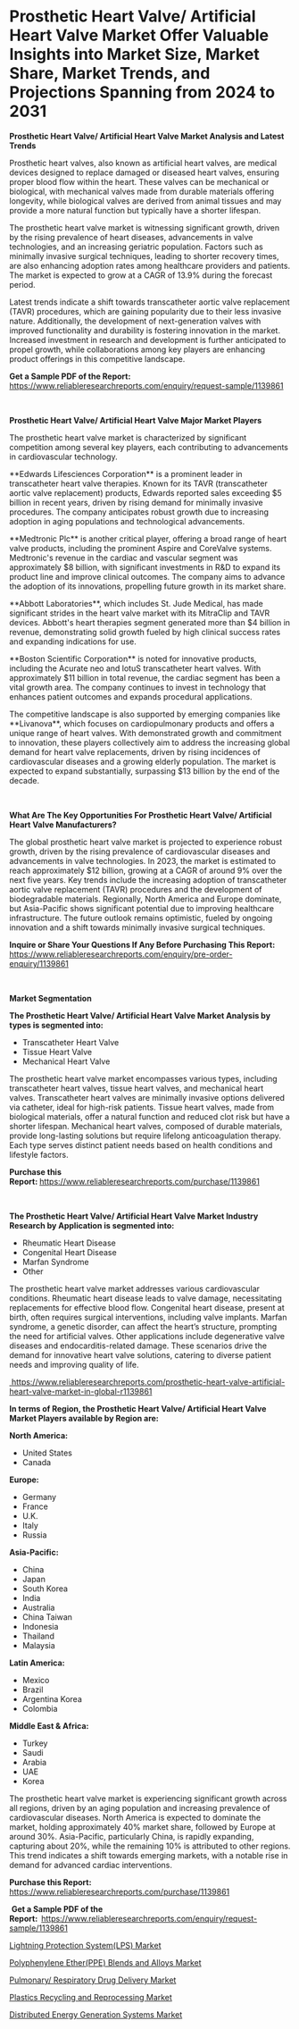 <p><h1>Prosthetic Heart Valve/ Artificial Heart Valve Market Offer Valuable Insights into Market Size, Market Share, Market Trends, and Projections Spanning from 2024 to 2031</h1></p><p><strong>Prosthetic Heart Valve/ Artificial Heart Valve Market Analysis and Latest Trends</strong></p>
<p><p>Prosthetic heart valves, also known as artificial heart valves, are medical devices designed to replace damaged or diseased heart valves, ensuring proper blood flow within the heart. These valves can be mechanical or biological, with mechanical valves made from durable materials offering longevity, while biological valves are derived from animal tissues and may provide a more natural function but typically have a shorter lifespan.</p><p>The prosthetic heart valve market is witnessing significant growth, driven by the rising prevalence of heart diseases, advancements in valve technologies, and an increasing geriatric population. Factors such as minimally invasive surgical techniques, leading to shorter recovery times, are also enhancing adoption rates among healthcare providers and patients. The market is expected to grow at a CAGR of 13.9% during the forecast period.</p><p>Latest trends indicate a shift towards transcatheter aortic valve replacement (TAVR) procedures, which are gaining popularity due to their less invasive nature. Additionally, the development of next-generation valves with improved functionality and durability is fostering innovation in the market. Increased investment in research and development is further anticipated to propel growth, while collaborations among key players are enhancing product offerings in this competitive landscape.</p></p>
<p><strong>Get a Sample PDF of the Report:&nbsp;</strong> <a href="https://www.reliableresearchreports.com/enquiry/request-sample/1139861?utm_campaign=10&utm_medium=2&utm_source=Github&utm_content=ia&utm_term=28122024&utm_id=prosthetic-heart-valve-artificial-heart-valve">https://www.reliableresearchreports.com/enquiry/request-sample/1139861</a></p>
<p>&nbsp;</p>
<p><strong>Prosthetic Heart Valve/ Artificial Heart Valve Major Market Players</strong></p>
<p><p>The prosthetic heart valve market is characterized by significant competition among several key players, each contributing to advancements in cardiovascular technology. </p><p>**Edwards Lifesciences Corporation** is a prominent leader in transcatheter heart valve therapies. Known for its TAVR (transcatheter aortic valve replacement) products, Edwards reported sales exceeding $5 billion in recent years, driven by rising demand for minimally invasive procedures. The company anticipates robust growth due to increasing adoption in aging populations and technological advancements.</p><p>**Medtronic Plc** is another critical player, offering a broad range of heart valve products, including the prominent Aspire and CoreValve systems. Medtronic's revenue in the cardiac and vascular segment was approximately $8 billion, with significant investments in R&D to expand its product line and improve clinical outcomes. The company aims to advance the adoption of its innovations, propelling future growth in its market share.</p><p>**Abbott Laboratories**, which includes St. Jude Medical, has made significant strides in the heart valve market with its MitraClip and TAVR devices. Abbott's heart therapies segment generated more than $4 billion in revenue, demonstrating solid growth fueled by high clinical success rates and expanding indications for use.</p><p>**Boston Scientific Corporation** is noted for innovative products, including the Acurate neo and lotuS transcatheter heart valves. With approximately $11 billion in total revenue, the cardiac segment has been a vital growth area. The company continues to invest in technology that enhances patient outcomes and expands procedural applications.</p><p>The competitive landscape is also supported by emerging companies like **Livanova**, which focuses on cardiopulmonary products and offers a unique range of heart valves. With demonstrated growth and commitment to innovation, these players collectively aim to address the increasing global demand for heart valve replacements, driven by rising incidences of cardiovascular diseases and a growing elderly population. The market is expected to expand substantially, surpassing $13 billion by the end of the decade.</p></p>
<p>&nbsp;</p>
<p><strong>What Are The Key Opportunities For Prosthetic Heart Valve/ Artificial Heart Valve Manufacturers?</strong></p>
<p><p>The global prosthetic heart valve market is projected to experience robust growth, driven by the rising prevalence of cardiovascular diseases and advancements in valve technologies. In 2023, the market is estimated to reach approximately $12 billion, growing at a CAGR of around 9% over the next five years. Key trends include the increasing adoption of transcatheter aortic valve replacement (TAVR) procedures and the development of biodegradable materials. Regionally, North America and Europe dominate, but Asia-Pacific shows significant potential due to improving healthcare infrastructure. The future outlook remains optimistic, fueled by ongoing innovation and a shift towards minimally invasive surgical techniques.</p></p>
<p><strong>Inquire or Share Your Questions If Any Before Purchasing This Report:</strong> <a href="https://www.reliableresearchreports.com/enquiry/pre-order-enquiry/1139861?utm_campaign=10&utm_medium=2&utm_source=Github&utm_content=ia&utm_term=28122024&utm_id=prosthetic-heart-valve-artificial-heart-valve">https://www.reliableresearchreports.com/enquiry/pre-order-enquiry/1139861</a></p>
<p>&nbsp;</p>
<p><strong>Market Segmentation</strong></p>
<p><strong>The Prosthetic Heart Valve/ Artificial Heart Valve Market Analysis by types is segmented into:</strong></p>
<p><ul><li>Transcatheter Heart Valve</li><li>Tissue Heart Valve</li><li>Mechanical Heart Valve</li></ul></p>
<p><p>The prosthetic heart valve market encompasses various types, including transcatheter heart valves, tissue heart valves, and mechanical heart valves. Transcatheter heart valves are minimally invasive options delivered via catheter, ideal for high-risk patients. Tissue heart valves, made from biological materials, offer a natural function and reduced clot risk but have a shorter lifespan. Mechanical heart valves, composed of durable materials, provide long-lasting solutions but require lifelong anticoagulation therapy. Each type serves distinct patient needs based on health conditions and lifestyle factors.</p></p>
<p><strong>Purchase this Report:&nbsp;</strong><a href="https://www.reliableresearchreports.com/purchase/1139861?utm_campaign=10&utm_medium=2&utm_source=Github&utm_content=ia&utm_term=28122024&utm_id=prosthetic-heart-valve-artificial-heart-valve">https://www.reliableresearchreports.com/purchase/1139861</a></p>
<p>&nbsp;</p>
<p><strong>The Prosthetic Heart Valve/ Artificial Heart Valve Market Industry Research by Application is segmented into:</strong></p>
<p><ul><li>Rheumatic Heart Disease</li><li>Congenital Heart Disease</li><li>Marfan Syndrome</li><li>Other</li></ul></p>
<p><p>The prosthetic heart valve market addresses various cardiovascular conditions. Rheumatic heart disease leads to valve damage, necessitating replacements for effective blood flow. Congenital heart disease, present at birth, often requires surgical interventions, including valve implants. Marfan syndrome, a genetic disorder, can affect the heart’s structure, prompting the need for artificial valves. Other applications include degenerative valve diseases and endocarditis-related damage. These scenarios drive the demand for innovative heart valve solutions, catering to diverse patient needs and improving quality of life.</p></p>
<p><a href="https://www.reliableresearchreports.com/prosthetic-heart-valve-artificial-heart-valve-market-in-global-r1139861?utm_campaign=10&utm_medium=2&utm_source=Github&utm_content=ia&utm_term=28122024&utm_id=prosthetic-heart-valve-artificial-heart-valve">&nbsp;https://www.reliableresearchreports.com/prosthetic-heart-valve-artificial-heart-valve-market-in-global-r1139861</a></p>
<p><strong>In terms of Region, the Prosthetic Heart Valve/ Artificial Heart Valve Market Players available by Region are:</strong></p>
<p>
    <p> <strong> North America: </strong>
        <ul>
            <li>United States</li>
            <li>Canada</li>
        </ul>
        </p> 
    <p> <strong> Europe: </strong>
        <ul>
            <li>Germany</li>
            <li>France</li>
            <li>U.K.</li>
            <li>Italy</li>
            <li>Russia</li>
        </ul>
        </p> 
    <p> <strong> Asia-Pacific: </strong>
        <ul>
            <li>China</li>
            <li>Japan</li>
            <li>South Korea</li>
            <li>India</li>
            <li>Australia</li>
            <li>China Taiwan</li>
            <li>Indonesia</li>
            <li>Thailand</li>
            <li>Malaysia</li>
        </ul>
        </p> 
    <p> <strong> Latin America: </strong>
        <ul>
            <li>Mexico</li>
            <li>Brazil</li>
            <li>Argentina Korea</li>
            <li>Colombia</li>
        </ul>
        </p> 
    <p> <strong> Middle East & Africa: </strong>
        <ul>
            <li>Turkey</li>
            <li>Saudi</li>
            <li>Arabia</li>
            <li>UAE</li>
            <li>Korea</li>
        </ul>
    </p>
    </p>
<p><p>The prosthetic heart valve market is experiencing significant growth across all regions, driven by an aging population and increasing prevalence of cardiovascular diseases. North America is expected to dominate the market, holding approximately 40% market share, followed by Europe at around 30%. Asia-Pacific, particularly China, is rapidly expanding, capturing about 20%, while the remaining 10% is attributed to other regions. This trend indicates a shift towards emerging markets, with a notable rise in demand for advanced cardiac interventions.</p></p>
<p><strong>Purchase this Report: </strong><a href="https://www.reliableresearchreports.com/purchase/1139861?utm_campaign=10&utm_medium=2&utm_source=Github&utm_content=ia&utm_term=28122024&utm_id=prosthetic-heart-valve-artificial-heart-valve">https://www.reliableresearchreports.com/purchase/1139861</a></p>
<p>&nbsp;<strong>Get a Sample PDF of the Report:&nbsp;&nbsp;</strong><a href="https://www.reliableresearchreports.com/enquiry/request-sample/1139861?utm_campaign=10&utm_medium=2&utm_source=Github&utm_content=ia&utm_term=28122024&utm_id=prosthetic-heart-valve-artificial-heart-valve">https://www.reliableresearchreports.com/enquiry/request-sample/1139861</a></p>
<p><strong></strong></p>
<p><p><a href="https://github.com/millionkaryn68/Market-Research-Report-List-1/blob/main/lightning-protection-systemlps-market.md?utm_campaign=10&utm_medium=2&utm_source=Github&utm_content=ia&utm_term=28122024&utm_id=prosthetic-heart-valve-artificial-heart-valve">Lightning Protection System(LPS) Market</a></p><p><a href="https://github.com/ygfu6u/Market-Research-Report-List-1/blob/main/polyphenylene-etherppe-blends-and-alloys-market.md?utm_campaign=10&utm_medium=2&utm_source=Github&utm_content=ia&utm_term=28122024&utm_id=prosthetic-heart-valve-artificial-heart-valve">Polyphenylene Ether(PPE) Blends and Alloys Market</a></p><p><a href="https://github.com/domoniqueluoma76/Market-Research-Report-List-1/blob/main/pulmonary-respiratory-drug-delivery-market.md?utm_campaign=10&utm_medium=2&utm_source=Github&utm_content=ia&utm_term=28122024&utm_id=prosthetic-heart-valve-artificial-heart-valve">Pulmonary/ Respiratory Drug Delivery Market</a></p><p><a href="https://github.com/leopardmicheal7019/Market-Research-Report-List-1/blob/main/plastics-recycling-and-reprocessing-market.md?utm_campaign=10&utm_medium=2&utm_source=Github&utm_content=ia&utm_term=28122024&utm_id=prosthetic-heart-valve-artificial-heart-valve">Plastics Recycling and Reprocessing Market</a></p><p><a href="https://github.com/JubayerMia832/Market-Research-Report-List-1/blob/main/distributed-energy-generation-systems-market.md?utm_campaign=10&utm_medium=2&utm_source=Github&utm_content=ia&utm_term=28122024&utm_id=prosthetic-heart-valve-artificial-heart-valve">Distributed Energy Generation Systems Market</a></p></p>